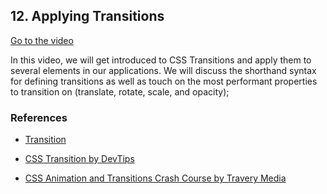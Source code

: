 ## 12. Applying Transitions

[Go to the video]()



In this video, we will get introduced to CSS Transitions and apply them to several elements in our applications.  We will discuss the shorthand syntax for defining transitions as well as touch on the most performant properties to transition on (translate, rotate, scale, and opacity);

### References

- [Transition](https://css-tricks.com/almanac/properties/t/transition/)

- [CSS Transition by DevTips](https://www.youtube.com/watch?v=8kK-cA99SA0&t=871s)

- [CSS Animation and Transitions Crash Course by Travery Media](https://www.youtube.com/watch?v=zHUpx90NerM)
